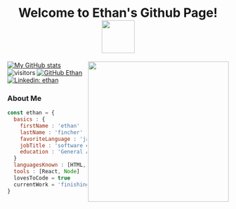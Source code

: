 <h1 align='center'>Welcome to Ethan's Github Page!<img src='https://media4.giphy.com/media/ToMjGpRZ4gF6YuAT4li/200.webp?cid=ecf05e47hetiaqu28gg6uk4nc2s16odbn8vd5u432dgj4x2e&rid=200.webp&ct=g' width = '75'></h1>

[![My GitHub stats](https://github-readme-stats.vercel.app/api?username=ethanfincher)](https://github.com/ethanfincher/github-readme-stats)
<img align='right' src = 'https://media3.giphy.com/media/l0HlNaQ6gWfllcjDO/giphy.gif?cid=ecf05e47o9tg6r0vxd0bjzvqyizzd6co9sqsvvb3tn7wp61m&rid=giphy.gif&ct=g' width = '320'>
<br/>
![visitors](https://visitor-badge.glitch.me/badge?page_id=README.md)
[![GitHub Ethan](https://img.shields.io/github/followers/ethanfincher?label=follow&style=social)](https://github.com/ethanfincher)
[![Linkedin: ethan](https://img.shields.io/badge/-ethanfincher-blue?style=flat-square&logo=Linkedin&logoColor=white&link=https://www.linkedin.com/in/ethan-fincher/)](https://www.linkedin.com/in/ethan-fincher-3959621a5/)
<br/>
<h3>About Me</h3>

```javascript
const ethan = {
  basics : { 
    firstName : 'ethan'
    lastName : 'fincher'
    favoriteLanguage : 'javascript'
    jobTitle : 'software engineer'
    education : 'General Assembly Software Engineering Program' 
  }
  languagesKnown : [HTML, CSS, JavaScript, Python, Java]
  tools : [React, Node]
  lovesToCode = true
  currentWork = 'finishing learning basic coding skills at General Assembly Software Engineering!'
}
```
<!--
**ethanfincher/ethanfincher** is a ✨ _special_ ✨ repository because its `README.md` (this file) appears on your GitHub profile.

Here are some ideas to get you started:

- 🔭 I’m currently working on ...
- 🌱 I’m currently learning ...
- 👯 I’m looking to collaborate on ...
- 🤔 I’m looking for help with ...
- 💬 Ask me about ...
- 📫 How to reach me: ...
- 😄 Pronouns: ...
- ⚡ Fun fact: ...
-->
